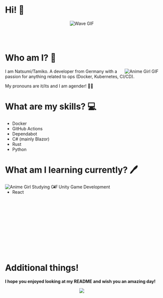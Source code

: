 # Hi! 👋
<div align="center">
  <img src="https://i.imgur.com/UcGioIH.gif" alt="Wave GIF" />
</div>

<br /><br />

# Who am I? 💖
<img align="right" src="https://cdn40.picsart.com/174293536000202.gif?to=min&r=640" alt="Anime Girl GIF" />
I am Natsumi/Tamiko. A developer from Germany with a passion for anything related to ops (Docker, Kubernetes, CI/CD).

My pronouns are it/its and I am agender! 🏳️‍🌈

# What are my skills? 💻
- Docker
- GitHub Actions
- Dependabot
- C# (mainly Blazor)
- Rust
- Python

# What am I learning currently? 🖊️
<img align="left" src="https://i.pinimg.com/originals/de/ed/d7/deedd73851f44c98c077e37504a53f2b.gif" alt="Anime Girl Studying GIF" />

- Unity Game Development
- React

<br /><br /><br /><br /><br /><br /><br /><br /><br /><br />

# Additional things!
**I hope you enjoyed looking at my README and wish you an amazing day!**

<div align="center">
  <a>
  <img src="https://github-readme-stats-eight-theta.vercel.app/api?username=nullfact0r&show_icons=true&theme=slateorange&include_all_commits=true&title_color=faa627&icon_color=faa627&text_color=ffffff&bg_color=36393f00">
  </a>
</div>
